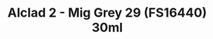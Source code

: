 ---
layout: product
title: "Alclad 2 - Mig Grey 29 (FS16440) 30ml"
price: "TBA" 
desc: "Metalizer boja"
img_path: "/assets/img/ALCE627.webp"
brand: "N/A"
available: false
special_offer: false
new: false
soon: false
cat: "040000"
subcat: "040300"
subsubcat: "0N/A"
sifra: "ALCE627"
popular: false
spec: false
---